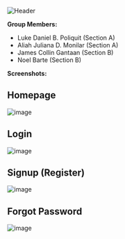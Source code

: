 ![Header](https://cdn.discordapp.com/attachments/907685213595897898/1407386822090428516/github-header-banner.png?ex=68a5ea9e&is=68a4991e&hm=ac08a57bee4e2fe9333b47d3d8a620337e4e88f4ca3077fa0a69202749af2805&)

**Group Members:**
  - Luke Daniel B. Poliquit  (Section A)
  - Aliah Juliana D. Monilar (Section A)
  - James Collin Gantaan (Section B)
  - Noel Barte (Section B)

**Screenshots:**

## Homepage
![image](https://cdn.discordapp.com/attachments/907685213595897898/1408103882873241620/homepage.png?ex=68b1182e&is=68afc6ae&hm=53f8575f7d589bc58d302b5b55d25067752ea983c550c76db1918b7c46b500a9&)

## Login
![image](https://cdn.discordapp.com/attachments/907685213595897898/1408103886929137704/login.png?ex=68b1182f&is=68afc6af&hm=1c0c3c4225aecdb9aab2268e4e92cef71bd72b967f26f7f7acbb33ecc91df1c0&)

## Signup (Register)
![image](https://cdn.discordapp.com/attachments/907685213595897898/1408103900904558823/signup.png?ex=68b11833&is=68afc6b3&hm=ae6aae20da03a6deae923c46480aaf8b6b76fdeca9ebf6b036d5be1d12b8f0ba&)

## Forgot Password
![image](https://cdn.discordapp.com/attachments/907685213595897898/1408104229620547584/image.png?ex=68b11881&is=68afc701&hm=7992e71ce40a4a65957a12b5096cc4b1dc75f8867d0d70dc278dc93091d4ab81&)
